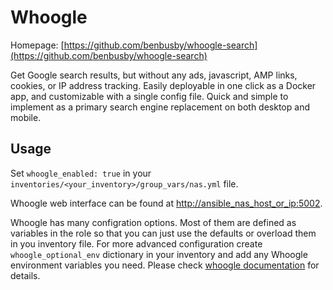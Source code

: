 # Whoogle

Homepage: [https://github.com/benbusby/whoogle-search](https://github.com/benbusby/whoogle-search)

Get Google search results, but without any ads, javascript, AMP links, cookies, or IP address tracking. Easily deployable in one click as a Docker app, and customizable with a single config file. Quick and simple to implement as a primary search engine replacement on both desktop and mobile.

## Usage

Set `whoogle_enabled: true` in your `inventories/<your_inventory>/group_vars/nas.yml` file.

Whoogle web interface can be found at [http://ansible_nas_host_or_ip:5002](http://ansible_nas_host_or_ip:5002).

Whoogle has many configration options. Most of them are defined as variables in the role so that you can just use the defaults or overload them in you inventory file. For more advanced configuration create `whoogle_optional_env` dictionary in your inventory and add any Whoogle environment variables you need. Please check [whoogle documentation](https://github.com/benbusby/whoogle-search#environment-variables) for details.
